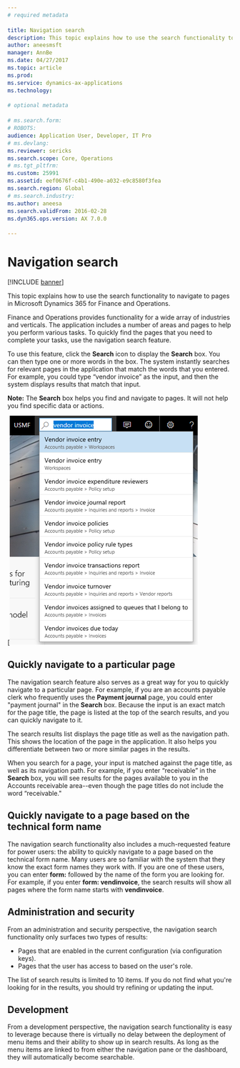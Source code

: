 ```yaml
---
# required metadata

title: Navigation search
description: This topic explains how to use the search functionality to navigate to pages in Microsoft Dynamics 365 for Finance and Operations.
author: aneesmsft
manager: AnnBe
ms.date: 04/27/2017
ms.topic: article
ms.prod: 
ms.service: dynamics-ax-applications
ms.technology: 

# optional metadata

# ms.search.form: 
# ROBOTS: 
audience: Application User, Developer, IT Pro
# ms.devlang: 
ms.reviewer: sericks
ms.search.scope: Core, Operations
# ms.tgt_pltfrm: 
ms.custom: 25991
ms.assetid: eef0676f-c4b1-490e-a032-e9c8580f3fea
ms.search.region: Global
# ms.search.industry: 
ms.author: aneesa
ms.search.validFrom: 2016-02-28
ms.dyn365.ops.version: AX 7.0.0

---
```


# Navigation search

[!INCLUDE [banner](../includes/banner.md)]

This topic explains how to use the search functionality to navigate to pages in Microsoft Dynamics 365 for Finance and Operations.

Finance and Operations provides functionality for a wide array of industries and verticals. The application includes a number of areas and pages to help you perform various tasks. To quickly find the pages that you need to complete your tasks, use the navigation search feature. 

To use this feature, click the **Search** icon to display the **Search** box. You can then type one or more words in the box. The system instantly searches for relevant pages in the application that match the words that you entered. For example, you could type “vendor invoice” as the input, and then the system displays results that match that input. 

**Note:** The **Search** box helps you find and navigate to pages. It will not help you find specific data or actions. 

[![search-box](media/navigation-search.png "Search box") 

## Quickly navigate to a particular page
The navigation search feature also serves as a great way for you to quickly navigate to a particular page. For example, if you are an accounts payable clerk who frequently uses the **Payment journal** page, you could enter "payment journal" in the **Search** box. Because the input is an exact match for the page title, the page is listed at the top of the search results, and you can quickly navigate to it. 

The search results list displays the page title as well as the navigation path. This shows the location of the page in the application. It also helps you differentiate between two or more similar pages in the results. 

When you search for a page, your input is matched against the page title, as well as its navigation path. For example, if you enter “receivable” in the **Search** box, you will see results for the pages available to you in the Accounts receivable area--even though the page titles do not include the word “receivable." 

## Quickly navigate to a page based on the technical form name
The navigation search functionality also includes a much-requested feature for power users: the ability to quickly navigate to a page based on the technical form name. Many users are so familiar with the system that they know the exact form names they work with. If you are one of these users, you can enter **form:** followed by the name of the form you are looking for. For example, if you enter **form: vendinvoice**, the search results will show all pages where the form name starts with **vendinvoice**. 

## Administration and security
From an administration and security perspective, the navigation search functionality only surfaces two types of results:

-   Pages that are enabled in the current configuration (via configuration keys).
-   Pages that the user has access to based on the user's role.

The list of search results is limited to 10 items. If you do not find what you're looking for in the results, you should try refining or updating the input. 

## Development 
From a development perspective, the navigation search functionality is easy to leverage because there is virtually no delay between the deployment of menu items and their ability to show up in search results. As long as the menu items are linked to from either the navigation pane or the dashboard, they will automatically become searchable. 
